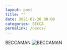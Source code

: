 ```yaml
---
layout: post
title: ""
date: 2021-02-28 00:00
categories: BECCA
permalink: /becca/
---
```

BECCAMAN
![BECCAMAN]({{site.github.url}}/assets/img/BECCA.jpeg)

